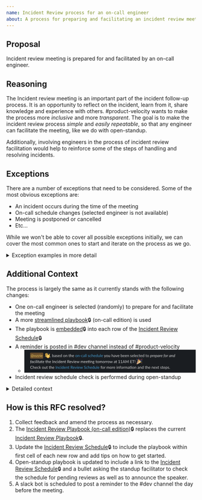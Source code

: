 ```yaml
---
name: Incident Review process for an on-call engineer
about: A process for preparing and facilitating an incident review meeting while on-call
---
```


## Proposal

Incident review meeting is prepared for and facilitated by an on-call engineer.

## Reasoning

The Incident review meeting is an important part of the incident follow-up process. It is an opportunity to reflect on the incident, learn from it, share knowledge and experience with others. #product-velocity wants to make the process more _inclusive_ and more _transparent_. The goal is to make the incident review process _simple_ and _easily repeatable_, so that any engineer can facilitate the meeting, like we do with open-standup.

Additionally, involving engineers in the process of incident review facilitation would help to reinforce some of the steps of handling and resolving incidents.

## Exceptions

There are a number of exceptions that need to be considered. Some of the most obvious exceptions are:
- An incident occurs during the time of the meeting
- On-call schedule changes (selected engineer is not available)
- Meeting is postponed or cancelled
- Etc...

While we won't be able to cover all possible exceptions initially, we can cover the most common ones to start and iterate on the process as we go.

<details>
  <summary>Exception examples in more detail</summary>

### When there is no incident to review?

- If there is no incident to review, the meeting can be cancelled.

### Engineer is suddenly not available to facilitate the meeting, in the event of a sudden incident?

- The speaker can take over the facilitation of the meeting and catch up with the on-call engineer later.

### Engineer is on-call for two weeks in a row?

- This is rare but it happens (e.g. engineering manager). The engineer can keep the responsibility or delegate the preparation and/or facilitation to another engineer.

### The selected engineer asked for cover on the day of the meeting (scheduled override)?

- Engineer can delegate the facilitation to the other on-call engineer or whomever is covering the shift (override) on the day of the meeting.

### What to do when the speaker is not available.

- The meeting can be postponed or swapped with another meeting.

### What to do when multiple incidents occur during the same week and there are already pending reviews?

- Sometimes we have to schedule a catch-up meeting to review one or even multiple incidents in order to clear up the schedule and reduce the lead time between incident and review. This requires coordination and management of the schedule. If there are more than two pending reviews on the schedule, a catch-up meeting should be scheduled by the next on-call engineer who is selected to facilitate.

</details>

## Additional Context

The process is largely the same as it currently stands with the following changes:

- One on-call engineer is selected (randomly) to prepare for and facilitate the meeting
- A more [streamlined playbook](https://www.notion.so/artsy/Incident-Review-Facilitation-Template-on-call-edition-195fbb6853ff423197a2ed9dd72fee45)🔒 (on-call edition) is used
- The playbook is [embedded](https://artsy.slack.com/archives/CE6URL06M/p1677690883019989?thread_ts=1677690844.434719&cid=CE6URL06M)🔒 into each row of the [Incident Review Schedule](https://www.notion.so/artsy/Incident-Reviews-725052225efc49e78532b13e166ba3c7)🔒
- A reminder is posted in #dev channel instead of #product-velocity
  - ![image-on-call-incident-review-1](./images/on-call-incident-review-1.png)
- Incident review schedule check is performed during open-standup

<details>
  <summary>Detailed context</summary>

### How does the Incident Review process work now?

When incidents occur, [resolve step #5](https://github.com/artsy/README/blob/main/playbooks/incident-handling.md#4-resolve) asks the responder to update the [Incident Review Schedule](https://www.notion.so/artsy/Incident-Reviews-725052225efc49e78532b13e166ba3c7)🔒 with the details of the incident, relevant dates and the speaker. The speaker is the engineer most familiar with the resolution and the one who will be presenting the postmortem.

Every other Wednesday at 10AM ET a reminder is posted in #product-velocity channel to check the schedule. This process is backed by a [Incident Review Playbook](https://www.notion.so/artsy/Incident-Review-Facilitation-a1355615adc24026a5ddc49fff2b6761)🔒.

The preparation and facilitation is performed by one of #product-velocity members:

<details>
  <summary>Steps in a nutshell</summary>

- Check the schedule the day before the meeting
  - Follow-up to ensure speaker will be available
  - Reschedule when necessary (speaker is not available)
  - Cancel when necessary (no incidents to review)
- Facilitate the meeting by following the playbook
  - Move the discussion forward
  - Aim to perform 5 whys analysis
  - Ask some questions to get a sense of response performance
  - Keep track of action items (speaker does this too and notes them in the postmortem)
- Close out the review with follow-up steps

</details>

### How will the on-call engineer be selected for facilitation?

A slack bot will post a reminder to the #dev channel the day before the meeting. The bot will perform a random selection out of the two on-call engineers and post the name of the selected engineer along with a link to the schedule where they can find the playbook.

### Time commitment

Expected time commitment is up to ~1.5 hours per (on-call) week. 30m prep, 30m meeting, 30m followup. Based on the current number of engineers and the structure of on-call schedule, most engineers participate in ~2 on-call shifts per year. This means the time commitment per year would be ~3h, if the engineer is selected to facilitate each time they are on-call.

> Time commitment could be reduced (~30m) by automating parts of the preparation the day before the meeting, leaving the facilitation (and follow-ups) to be the only time commitment.

</details>


## How is this RFC resolved?

1. Collect feedback and amend the process as necessary.
1. The [Incident Review Playbook (on-call edition)](https://www.notion.so/artsy/Incident-Review-Facilitation-Template-on-call-edition-195fbb6853ff423197a2ed9dd72fee45)🔒 replaces the current [Incident Review Playbook](https://www.notion.so/artsy/Incident-Review-Facilitation-a1355615adc24026a5ddc49fff2b6761)🔒.
1. Update the [Incident Review Schedule](https://www.notion.so/artsy/Incident-Reviews-725052225efc49e78532b13e166ba3c7)🔒 to include the playbook within first cell of each new row and add tips on how to get started.
1. Open-standup playbook is updated to include a link to the [Incident Review Schedule](https://www.notion.so/artsy/Incident-Reviews-725052225efc49e78532b13e166ba3c7)🔒 and a bullet asking the standup facilitator to check the schedule for pending reviews as well as to announce the speaker.
1. A slack bot is scheduled to post a reminder to the #dev channel the day before the meeting.

<!--
Things to do after you create the RFC:

- Publicise it. Post it on the different slack dev channels, talk about it in meetings, etc.
- Wait for some time to make sure as many people as possible have seen it and collect feedback
- Although encouraged, not everyone has to interact. A lack of response is assumed to be positive indifference.

Once the RFC is ready to be resolved, feel free to copy the resolution template that can be found here: https://github.com/artsy/README/blob/43c400d81ff9fee7276c3dd934de26b985da362f/playbooks/rfcs.md#resolution

You can now populate the template and post this as the last comment, if you want also post it on the bottom of RFC description, and finally close the issue.
-->


